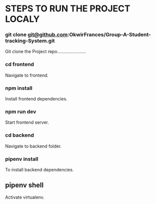 # STEPS TO RUN THE PROJECT LOCALY

### git clone git@github.com:OkwirFrances/Group-A-Student-tracking-System.git 
Git clone the Project repo.......................

### cd frontend
Navigate to frontend.

### npm install
Install  frontend dependencies.
### npm run dev
Start frontend server.

### cd backend
Navigate to backend folder.

### pipenv install
To install backend dependencies.
## pipenv shell
Activate virtualenv.
